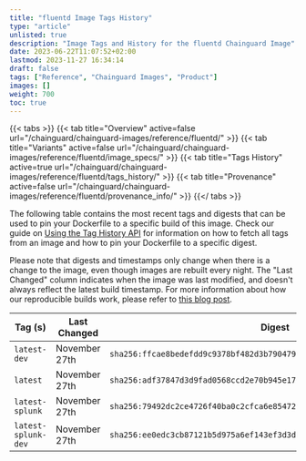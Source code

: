 ```yaml
---
title: "fluentd Image Tags History"
type: "article"
unlisted: true
description: "Image Tags and History for the fluentd Chainguard Image"
date: 2023-06-22T11:07:52+02:00
lastmod: 2023-11-27 16:34:14
draft: false
tags: ["Reference", "Chainguard Images", "Product"]
images: []
weight: 700
toc: true
---
```


{{< tabs >}}
{{< tab title="Overview" active=false url="/chainguard/chainguard-images/reference/fluentd/" >}}
{{< tab title="Variants" active=false url="/chainguard/chainguard-images/reference/fluentd/image_specs/" >}}
{{< tab title="Tags History" active=true url="/chainguard/chainguard-images/reference/fluentd/tags_history/" >}}
{{< tab title="Provenance" active=false url="/chainguard/chainguard-images/reference/fluentd/provenance_info/" >}}
{{</ tabs >}}

The following table contains the most recent tags and digests that can be used to pin your Dockerfile to a specific build of this image. Check our guide on [Using the Tag History API](/chainguard/chainguard-images/using-the-tag-history-api/) for information on how to fetch all tags from an image and how to pin your Dockerfile to a specific digest.

Please note that digests and timestamps only change when there is a change to the image, even though images are rebuilt every night. The "Last Changed" column indicates when the image was last modified, and doesn't always reflect the latest build timestamp. For more information about how our reproducible builds work, please refer to [this blog post](https://www.chainguard.dev/unchained/reproducing-chainguards-reproducible-image-builds).

| Tag (s)              | Last Changed  | Digest                                                                    |
|----------------------|---------------|---------------------------------------------------------------------------|
|  `latest-dev`        | November 27th | `sha256:ffcae8bedefdd9c9378bf482d3b7904794f695feae930e57de6a3d5293d0ec15` |
|  `latest`            | November 27th | `sha256:adf37847d3d9fad0568ccd2e70b945e1721763b5a18cc79f03d26335df616f50` |
|  `latest-splunk`     | November 27th | `sha256:79492dc2ce4726f40ba0c2cfca6e854722426cb1c9ea2284aaeb80255ed1699e` |
|  `latest-splunk-dev` | November 27th | `sha256:ee0edc3cb87121b5d975a6ef143ef3d3dc1d7b463a09151660181427ee80fc14` |

